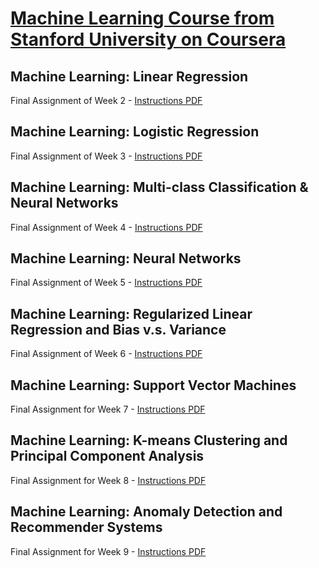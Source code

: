 # [Machine Learning Course from Stanford University on Coursera](https://www.coursera.org/learn/machine-learning/home/welcome)
## Machine Learning: Linear Regression
Final Assignment of Week 2 - [Instructions PDF](week-2/ex1.pdf)

## Machine Learning: Logistic Regression
Final Assignment of Week 3 - [Instructions PDF](week-3/ex2.pdf)

## Machine Learning: Multi-class Classification & Neural Networks
Final Assignment of Week 4 - [Instructions PDF](week-4/ex3.pdf)

## Machine Learning: Neural Networks
Final Assignment of Week 5 - [Instructions PDF](week-5/ex4.pdf)

## Machine Learning: Regularized Linear Regression and Bias v.s. Variance
Final Assignment of Week 6 - [Instructions PDF](week-6/ex5.pdf)

## Machine Learning: Support Vector Machines
Final Assignment for Week 7 - [Instructions PDF](week-7/ex6.pdf)

## Machine Learning: K-means Clustering and Principal Component Analysis
Final Assignment for Week 8 - [Instructions PDF](week-8/ex7.pdf)

## Machine Learning: Anomaly Detection and Recommender Systems
Final Assignment for Week 9 - [Instructions PDF](week-9/ex8.pdf)
